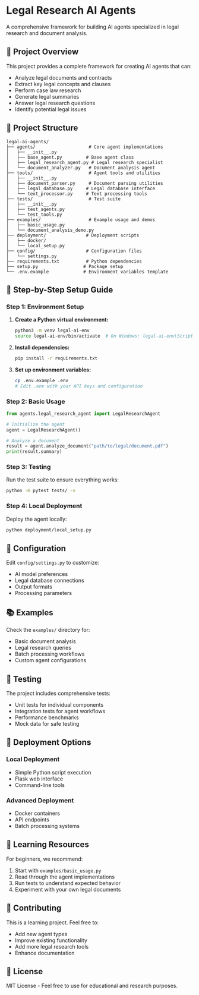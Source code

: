 # Legal Research AI Agents

A comprehensive framework for building AI agents specialized in legal research and document analysis.

## 🎯 Project Overview

This project provides a complete framework for creating AI agents that can:
- Analyze legal documents and contracts
- Extract key legal concepts and clauses
- Perform case law research
- Generate legal summaries
- Answer legal research questions
- Identify potential legal issues

## 📁 Project Structure

```
legal-ai-agents/
├── agents/                    # Core agent implementations
│   ├── __init__.py
│   ├── base_agent.py         # Base agent class
│   ├── legal_research_agent.py # Legal research specialist
│   └── document_analyzer.py   # Document analysis agent
├── tools/                     # Agent tools and utilities
│   ├── __init__.py
│   ├── document_parser.py     # Document parsing utilities
│   ├── legal_database.py     # Legal database interface
│   └── text_processor.py     # Text processing tools
├── tests/                     # Test suite
│   ├── __init__.py
│   ├── test_agents.py
│   └── test_tools.py
├── examples/                  # Example usage and demos
│   ├── basic_usage.py
│   └── document_analysis_demo.py
├── deployment/               # Deployment scripts
│   ├── docker/
│   └── local_setup.py
├── config/                   # Configuration files
│   └── settings.py
├── requirements.txt          # Python dependencies
├── setup.py                 # Package setup
└── .env.example             # Environment variables template
```

## 🚀 Step-by-Step Setup Guide

### Step 1: Environment Setup

1. **Create a Python virtual environment:**
   ```bash
   python3 -m venv legal-ai-env
   source legal-ai-env/bin/activate  # On Windows: legal-ai-env\Scripts\activate
   ```

2. **Install dependencies:**
   ```bash
   pip install -r requirements.txt
   ```

3. **Set up environment variables:**
   ```bash
   cp .env.example .env
   # Edit .env with your API keys and configuration
   ```

### Step 2: Basic Usage

```python
from agents.legal_research_agent import LegalResearchAgent

# Initialize the agent
agent = LegalResearchAgent()

# Analyze a document
result = agent.analyze_document("path/to/legal/document.pdf")
print(result.summary)
```

### Step 3: Testing

Run the test suite to ensure everything works:
```bash
python -m pytest tests/ -v
```

### Step 4: Local Deployment

Deploy the agent locally:
```bash
python deployment/local_setup.py
```

## 🔧 Configuration

Edit `config/settings.py` to customize:
- AI model preferences
- Legal database connections
- Output formats
- Processing parameters

## 📚 Examples

Check the `examples/` directory for:
- Basic document analysis
- Legal research queries
- Batch processing workflows
- Custom agent configurations

## 🧪 Testing

The project includes comprehensive tests:
- Unit tests for individual components
- Integration tests for agent workflows
- Performance benchmarks
- Mock data for safe testing

## 🚀 Deployment Options

### Local Deployment
- Simple Python script execution
- Flask web interface
- Command-line tools

### Advanced Deployment
- Docker containers
- API endpoints
- Batch processing systems

## 📖 Learning Resources

For beginners, we recommend:
1. Start with `examples/basic_usage.py`
2. Read through the agent implementations
3. Run tests to understand expected behavior
4. Experiment with your own legal documents

## 🤝 Contributing

This is a learning project. Feel free to:
- Add new agent types
- Improve existing functionality
- Add more legal research tools
- Enhance documentation

## 📄 License

MIT License - Feel free to use for educational and research purposes.